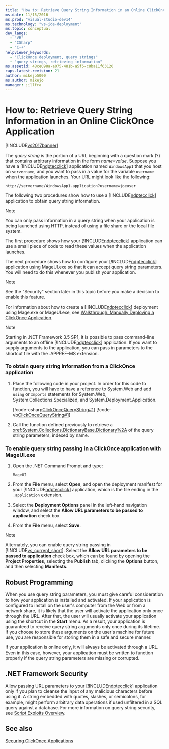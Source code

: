 ```yaml
---
title: "How to: Retrieve Query String Information in an Online ClickOnce Application | Microsoft Docs"
ms.date: 11/15/2016
ms.prod: "visual-studio-dev14"
ms.technology: "vs-ide-deployment"
ms.topic: conceptual
dev_langs: 
  - "VB"
  - "CSharp"
  - "C++"
helpviewer_keywords: 
  - "ClickOnce deployment, query strings"
  - "query strings, retrieving information"
ms.assetid: 48ce098a-a075-481b-a5f5-c8ba11f63120
caps.latest.revision: 21
author: mikejo5000
ms.author: mikejo
manager: jillfra
---
```

# How to: Retrieve Query String Information in an Online ClickOnce Application
[!INCLUDE[vs2017banner](../includes/vs2017banner.md)]

The *query string* is the portion of a URL beginning with a question mark (?) that contains arbitrary information in the form *name=value*. Suppose you have a [!INCLUDE[ndptecclick](../includes/ndptecclick-md.md)] application named `WindowsApp1` that you host on `servername`, and you want to pass in a value for the variable `username` when the application launches. Your URL might look like the following:  
  
 `http://servername/WindowsApp1.application?username=joeuser`  
  
 The following two procedures show how to use a [!INCLUDE[ndptecclick](../includes/ndptecclick-md.md)] application to obtain query string information.  
  
> [!NOTE]
> You can only pass information in a query string when your application is being launched using HTTP, instead of using a file share or the local file system.  
  
 The first procedure shows how your [!INCLUDE[ndptecclick](../includes/ndptecclick-md.md)] application can use a small piece of code to read these values when the application launches.  
  
 The next procedure shows how to configure your [!INCLUDE[ndptecclick](../includes/ndptecclick-md.md)] application using MageUI.exe so that it can accept query string parameters. You will need to do this whenever you publish your application.  
  
> [!NOTE]
> See the "Security" section later in this topic before you make a decision to enable this feature.  
  
 For information about how to create a [!INCLUDE[ndptecclick](../includes/ndptecclick-md.md)] deployment using Mage.exe or MageUI.exe, see [Walkthrough: Manually Deploying a ClickOnce Application](../deployment/walkthrough-manually-deploying-a-clickonce-application.md).  
  
> [!NOTE]
> Starting in .NET Framework 3.5 SP1, it is possible to pass command-line arguments to an offline [!INCLUDE[ndptecclick](../includes/ndptecclick-md.md)] application. If you want to supply arguments to the application, you can pass in parameters to the shortcut file with the .APPREF-MS extension.  
  
### To obtain query string information from a ClickOnce application  
  
1. Place the following code in your project. In order for this code to function, you will have to have a reference to System.Web and add `using` or `Imports` statements for System.Web, System.Collections.Specialized, and System.Deployment.Application.  
  
     [!code-csharp[ClickOnceQueryString#1](../snippets/csharp/VS_Snippets_Winforms/ClickOnceQueryString/CS/Form1.cs#1)]
     [!code-vb[ClickOnceQueryString#1](../snippets/visualbasic/VS_Snippets_Winforms/ClickOnceQueryString/VB/Form1.vb#1)]  
  
2. Call the function defined previously to retrieve a <xref:System.Collections.DictionaryBase.Dictionary%2A> of the query string parameters, indexed by name.  
  
### To enable query string passing in a ClickOnce application with MageUI.exe  
  
1. Open the .NET Command Prompt and type:  
  
    ```  
    MageUI  
    ```  
  
2. From the **File** menu, select **Open**, and open the deployment manifest for your [!INCLUDE[ndptecclick](../includes/ndptecclick-md.md)] application, which is the file ending in the `.application` extension.  
  
3. Select the **Deployment Options** panel in the left-hand navigation window, and select the **Allow URL parameters to be passed to application** check box.  
  
4. From the **File** menu, select **Save**.  
  
> [!NOTE]
> Alternately, you can enable query string passing in [!INCLUDE[vs_current_short](../includes/vs-current-short-md.md)]. Select the **Allow URL parameters to be passed to application** check box, which can be found by opening the **Project Properties**, selecting the **Publish** tab, clicking the **Options** button, and then selecting **Manifests**.  
  
## Robust Programming  
 When you use query string parameters, you must give careful consideration to how your application is installed and activated. If your application is configured to install on the user's computer from the Web or from a network share, it is likely that the user will activate the application only once through the URL. After that, the user will usually activate your application using the shortcut in the **Start** menu. As a result, your application is guaranteed to receive query string arguments only once during its lifetime. If you choose to store these arguments on the user's machine for future use, you are responsible for storing them in a safe and secure manner.  
  
 If your application is online only, it will always be activated through a URL. Even in this case, however, your application must be written to function properly if the query string parameters are missing or corrupted.  
  
## .NET Framework Security  
 Allow passing URL parameters to your [!INCLUDE[ndptecclick](../includes/ndptecclick-md.md)] application only if you plan to cleanse the input of any malicious characters before using it. A string embedded with quotes, slashes, or semicolons, for example, might perform arbitrary data operations if used unfiltered in a SQL query against a database. For more information on query string security, see [Script Exploits Overview](https://msdn.microsoft.com/library/772c7312-211a-4eb3-8d6e-eec0aa1dcc07).  
  
## See also  
 [Securing ClickOnce Applications](../deployment/securing-clickonce-applications.md)
